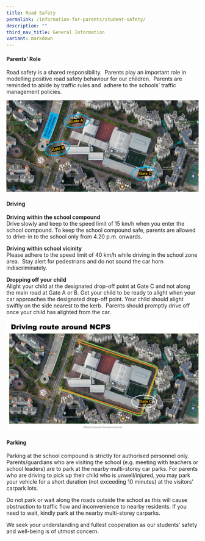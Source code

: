 ```yaml
---
title: Road Safety
permalink: /information-for-parents/student-safety/
description: ""
third_nav_title: General Information
variant: markdown
---
```

#### Parents' Role
Road safety is a shared responsibility.&nbsp; Parents play an important role in modelling positive road safety behaviour for our children.&nbsp; Parents are reminded to abide by traffic rules and&nbsp; adhere to the schools’ traffic management policies.

![](/images/OUR%20SCHOOL/Schoolmap01.jpg)

#### Driving

**Driving within the school compound**<br>
Drive slowly and keep to the speed limit of 15 km/h when you enter the school compound. To keep the school compound safe, parents are allowed to drive-in to the school only from 4.20 p.m. onwards.

**Driving within school vicinity**<br>
Please adhere to the speed limit of 40 km/h while driving in the school zone area.&nbsp; Stay alert for pedestrians and do not sound the car horn indiscriminately.

**Dropping off your&nbsp;child**<br>
Alight your child at the designated drop-off point at Gate C and not along the main road at Gate A or B. Get your child to be ready to alight when your car approaches the designated drop-off point. Your child should alight swiftly on the side nearest to the kerb.&nbsp; Parents should promptly drive off once your child has alighted from the car.

![](/images/OUR%20SCHOOL/Map01.jpg)

#### Parking

Parking at the school compound is strictly for authorised personnel only.&nbsp; Parents/guardians who are visiting the school (e.g. meeting with teachers or school leaders) are to park at the nearby multi-storey car parks. For parents who are driving to pick up their child who is unwell/injured, you may park your vehicle for a short duration (not exceeding 10 minutes) at the visitors’ carpark lots.

Do not park or wait along the roads outside the school as this will cause obstruction to traffic flow and inconvenience to nearby residents. If you need to wait, kindly park at the nearby multi-storey carparks.

We seek your understanding and fullest cooperation as our students’ safety and well-being is of utmost concern.